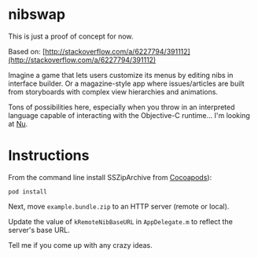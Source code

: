 nibswap
=======

This is just a proof of concept for now.

Based on: [http://stackoverflow.com/a/6227794/391112](http://stackoverflow.com/a/6227794/391112)

Imagine a game that lets users customize its menus by editing nibs in interface builder.
Or a magazine-style app where issues/articles are built from storyboards with complex view hierarchies and animations.

Tons of possibilities here, especially when you throw in an interpreted language 
capable of interacting with the Objective-C runtime... I'm looking at [Nu](http://programming.nu).

Instructions
===========

From the command line install SSZipArchive from [Cocoapods](http://cocoapods.org/)):
  
    pod install

Next, move `example.bundle.zip` to an HTTP server (remote or local). 

Update the value of `kRemoteNibBaseURL` in `AppDelegate.m` to reflect the server's base URL.

Tell me if you come up with any crazy ideas.